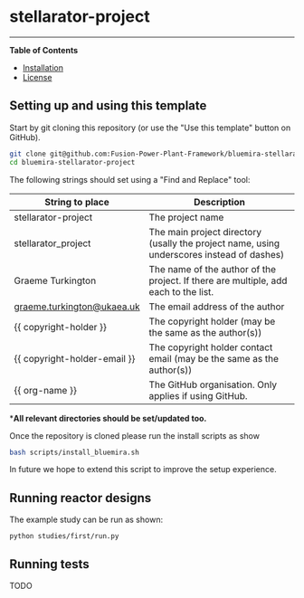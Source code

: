 # stellarator-project

---

**Table of Contents**

- [Installation](#installation)
- [License](#license)

## Setting up and using this template

Start by git cloning this repository (or use the "Use this template" button on GitHub).

```bash
git clone git@github.com:Fusion-Power-Plant-Framework/bluemira-stellarator-project.git
cd bluemira-stellarator-project
```

The following strings should set using a "Find and Replace" tool:

| String to place              | Description                                                                               |
|------------------------------|-------------------------------------------------------------------------------------------|
| stellarator-project             | The project name                                                                          |
| stellarator_project             | The main project directory (usally the project name, using underscores instead of dashes) |
| Graeme Turkington            | The name of the author of the project. If there are multiple, add each to the list.       |
| <graeme.turkington@ukaea.uk>           | The email address of the author                                                           |
| {{ copyright-holder }}       | The copyright holder (may be the same as the author(s))                                   |
| {{ copyright-holder-email }} | The copyright holder contact email (may be the same as the author(s))                     |
| {{ org-name }}               | The GitHub organisation. Only applies if using GitHub.                                    |

***All relevant directories should be set/updated too.**

Once the repository is cloned please run the install scripts as show

```bash
bash scripts/install_bluemira.sh
```

In future we hope to extend this script to improve the setup experience.

## Running reactor designs

The example study can be run as shown:

```
python studies/first/run.py
```

## Running tests

TODO
